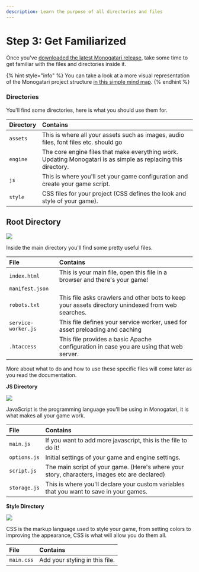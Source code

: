 ```yaml
---
description: Learn the purpose of all directories and files
---
```


# Step 3: Get Familiarized

Once you've [downloaded the latest Monogatari release](getting-monogatari.md), take some time to get familiar with the files and directories inside it.

{% hint style="info" %}
You can take a look at a more visual representation of the Monogatari project structure [in this simple mind map](https://www.mindmeister.com/1136161346/monogatari-project-structure).
{% endhint %}

### Directories

You'll find some directories, here is what you should use them for.

| Directory | Contains |
| :--- | :--- |
| `assets` | This is where all your assets such as images, audio files, font files etc. should go |
| `engine` | The core engine files that make everything work. Updating Monogatari is as simple as replacing this directory. |
| `js` | This is where you'll set your game configuration and create your game script. |
| `style` | CSS files for your project \(CSS defines the look and style of your game\). |

## **Root Directory**

![](../.gitbook/assets/screenshot-from-2020-09-12-11.29.11.png)

Inside the main directory you'll find some pretty useful files.

| File | Contains |
| :--- | :--- |
| `index.html` | This is your main file, open this file in a browser and there's your game! |
| `manifest.json` |  |
| `robots.txt` | This file asks crawlers and other bots to keep your assets directory unindexed from web searches. |
| `service-worker.js` | This file defines your service worker, used for asset preloading and caching |
| `.htaccess` | This file provides a basic Apache configuration in case you are using that web server. |

More about what to do and how to use these specific files will come later as you read the documentation.

**JS Directory**

![](../.gitbook/assets/js-directory.png)

JavaScript is the programming language you'll be using in Monogatari, it is what makes all your game work.

| File | Contains |
| :--- | :--- |
| `main.js` | If you want to add more javascript, this is the file to do it! |
| `options.js` | Initial settings of your game and engine settings. |
| `script.js` | The main script of your game. \(Here's where your story, characters, images etc are declared\) |
| `storage.js` | This is where you'll declare your custom variables that you want to save in your games. |

**Style Directory**

![](../.gitbook/assets/style-directory.png)

CSS is the markup language used to style your game, from setting colors to improving the appearance, CSS is what will allow you do them all.

| File | Contains |
| :--- | :--- |
| `main.css` | Add your styling in this file. |

